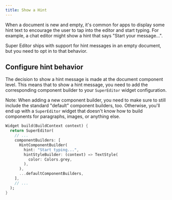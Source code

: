 ```yaml
---
title: Show a Hint
---
```

When a document is new and empty, it's common for apps to display some hint text to
encourage the user to tap into the editor and start typing. For example, a chat editor
might show a hint that says "Start your message...".

Super Editor ships with support for hint messages in an empty document, but you need
to opt in to that behavior.

## Configure hint behavior
The decision to show a hint message is made at the document component level. This means
that to show a hint message, you need to add the corresponding component builder to
your `SuperEditor` widget configuration.

Note: When adding a new component builder, you need to make sure to still include the
standard "default" component builders, too. Otherwise, you'll end up with a `SuperEditor`
widget that doesn't know how to build components for paragraphs, images, or anything else.

```dart
Widget build(BuildContext context) {
  return SuperEditor(
    // ...
    componentBuilders: [
      HintComponentBuilder(
        hint: "Start typing...",
        hintStyleBuilder: (context) => TextStyle(
          color: Colors.grey,
        ),
      ),
      ...defaultComponentBuilders,
    ],
    // ...
  );
}
```